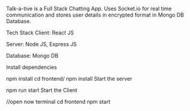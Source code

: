 Talk-a-tive is a Full Stack Chatting App. Uses Socket.io for real time communication and stores user details in encrypted format in Mongo DB Database.

Tech Stack
Client: React JS

Server: Node JS, Express JS

Database: Mongo DB

Install dependencies

  npm install
  cd frontend/
  npm install
Start the server

  npm run start
Start the Client

  //open now terminal
  cd frontend
  npm start
  
